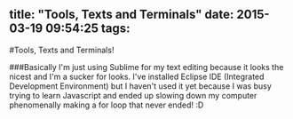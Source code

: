 title: "Tools, Texts and Terminals"
date: 2015-03-19 09:54:25
tags:
---
#Tools, Texts and Terminals!

###Basically I'm just using Sublime for my text editing because it looks the nicest and I'm a sucker for looks. I've installed Eclipse IDE (Integrated Development Environment) but I haven't used it yet because I was busy trying to learn Javascript and ended up slowing down my computer phenomenally making a for loop that never ended! :D
